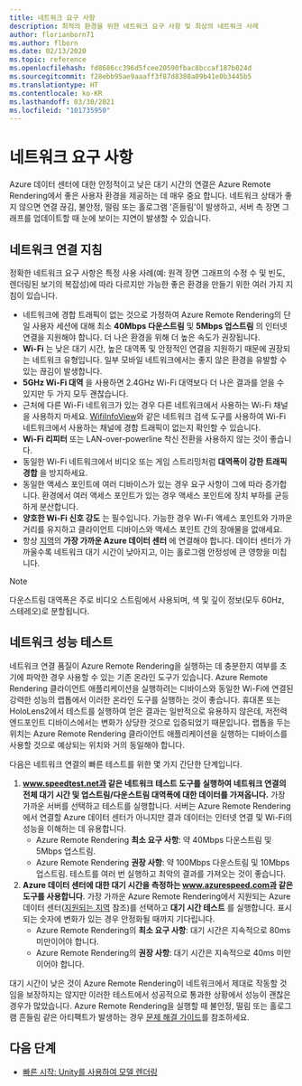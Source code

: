 ```yaml
---
title: 네트워크 요구 사항
description: 최적의 환경을 위한 네트워크 요구 사항 및 최상의 네트워크 사례
author: florianborn71
ms.author: flborn
ms.date: 02/13/2020
ms.topic: reference
ms.openlocfilehash: fd8686cc396d5fcee20590fbac8bccaf187b024d
ms.sourcegitcommit: f28ebb95ae9aaaff3f87d8388a09b41e0b3445b5
ms.translationtype: HT
ms.contentlocale: ko-KR
ms.lasthandoff: 03/30/2021
ms.locfileid: "101735950"
---
```

# <a name="network-requirements"></a>네트워크 요구 사항

Azure 데이터 센터에 대한 안정적이고 낮은 대기 시간의 연결은 Azure Remote Rendering에서 좋은 사용자 환경을 제공하는 데 매우 중요 합니다. 네트워크 상태가 좋지 않으면 연결 끊김, 불안정, 떨림 또는 홀로그램 '흔들림'이 발생하고, 서버 측 장면 그래프를 업데이트할 때 눈에 보이는 지연이 발생할 수 있습니다.

## <a name="guidelines-for-network-connectivity"></a>네트워크 연결 지침

정확한 네트워크 요구 사항은 특정 사용 사례(예: 원격 장면 그래프의 수정 수 및 빈도, 렌더링된 보기의 복잡성)에 따라 다르지만 가능한 좋은 환경을 만들기 위한 여러 가지 지침이 있습니다.

* 네트워크에 경합 트래픽이 없는 것으로 가정하여 Azure Remote Rendering의 단일 사용자 세션에 대해 최소 **40Mbps 다운스트림** 및 **5Mbps 업스트림** 의 인터넷 연결을 지원해야 합니다. 더 나은 환경을 위해 더 높은 속도가 권장됩니다. 
* **Wi-Fi** 는 낮은 대기 시간, 높은 대역폭 및 안정적인 연결을 지원하기 때문에 권장되는 네트워크 유형입니다. 일부 모바일 네트워크에서는 좋지 않은 환경을 유발할 수 있는 끊김이 발생합니다. 
* **5GHz Wi-Fi 대역** 을 사용하면 2.4GHz Wi-Fi 대역보다 더 나은 결과를 얻을 수 있지만 두 가지 모두 괜찮습니다.
* 근처에 다른 Wi-Fi 네트워크가 있는 경우 다른 네트워크에서 사용하는 Wi-Fi 채널을 사용하지 마세요. [WifiInfoView](https://www.nirsoft.net/utils/wifi_information_view.html)와 같은 네트워크 검색 도구를 사용하여 Wi-Fi 네트워크에서 사용하는 채널에 경합 트래픽이 없는지 확인할 수 있습니다.
* **Wi-Fi 리피터** 또는 LAN-over-powerline 착신 전환을 사용하지 않는 것이 좋습니다.
* 동일한 Wi-Fi 네트워크에서 비디오 또는 게임 스트리밍처럼 **대역폭이 강한 트래픽 경합** 을 방지하세요.
* 동일한 액세스 포인트에 여러 디바이스가 있는 경우 요구 사항이 그에 따라 증가합니다. 환경에서 여러 액세스 포인트가 있는 경우 액세스 포인트에 장치 부하를 균등하게 분산합니다.
* **양호한 Wi-Fi 신호 강도** 는 필수입니다. 가능한 경우 Wi-Fi 액세스 포인트와 가까운 거리를 유지하고 클라이언트 디바이스와 액세스 포인트 간의 장애물을 없애세요.
* 항상 [지역](regions.md)의 **가장 가까운 Azure 데이터 센터** 에 연결해야 합니다. 데이터 센터가 가까울수록 네트워크 대기 시간이 낮아지고, 이는 홀로그램 안정성에 큰 영향을 미칩니다.

> [!NOTE]
> 다운스트림 대역폭은 주로 비디오 스트림에서 사용되며, 색 및 깊이 정보(모두 60Hz, 스테레오)로 분할됩니다.

## <a name="network-performance-tests"></a>네트워크 성능 테스트

네트워크 연결 품질이 Azure Remote Rendering을 실행하는 데 충분한지 여부를 초기에 파악한 경우 사용할 수 있는 기존 온라인 도구가 있습니다. Azure Remote Rendering 클라이언트 애플리케이션을 실행하려는 디바이스와 동일한 Wi-Fi에 연결된 강력한 성능의 랩톱에서 이러한 온라인 도구를 실행하는 것이 좋습니다. 휴대폰 또는 HoloLens2에서 테스트를 실행하여 얻은 결과는 일반적으로 유용하지 않은데, 저전력 엔드포인트 디바이스에서는 변화가 상당한 것으로 입증되었기 때문입니다. 랩톱을 두는 위치는 Azure Remote Rendering 클라이언트 애플리케이션을 실행하는 디바이스를 사용할 것으로 예상되는 위치와 거의 동일해야 합니다.

다음은 네트워크 연결의 빠른 테스트를 위한 몇 가지 간단한 단계입니다.

1. **www.speedtest.net과 같은 네트워크 테스트 도구를 실행하여 네트워크 연결의 전체 대기 시간 및 업스트림/다운스트림 대역폭에 대한 데이터를 가져옵니다.**
가장 가까운 서버를 선택하고 테스트를 실행합니다. 서버는 Azure Remote Rendering에서 연결할 Azure 데이터 센터가 아니지만 결과 데이터는 인터넷 연결 및 Wi-Fi의 성능을 이해하는 데 유용합니다.
   * Azure Remote Rendering **최소 요구 사항**: 약 40Mbps 다운스트림 및 5Mbps 업스트림.
   * Azure Remote Rendering **권장 사항**: 약 100Mbps 다운스트림 및 10Mbps 업스트림.
테스트를 여러 번 실행하고 최악의 결과를 가져오는 것이 좋습니다.
1. **Azure 데이터 센터에 대한 대기 시간을 측정하는 www.azurespeed.com과 같은 도구를 사용합니다**. 가장 가까운 Azure Remote Rendering에서 지원되는 Azure 데이터 센터([지원되는 지역](regions.md) 참조)를 선택하고 **대기 시간 테스트** 를 실행합니다. 표시되는 숫자에 변화가 있는 경우 안정화될 때까지 기다립니다.
   * Azure Remote Rendering의 **최소 요구 사항**: 대기 시간은 지속적으로 80ms 미만이어야 합니다.
   * Azure Remote Rendering의 **권장 사항**: 대기 시간은 지속적으로 40ms 미만이어야 합니다.

대기 시간이 낮은 것이 Azure Remote Rendering이 네트워크에서 제대로 작동할 것임을 보장하지는 않지만 이러한 테스트에서 성공적으로 통과한 상황에서 성능이 괜찮은 경우가 많았습니다.
Azure Remote Rendering을 실행할 때 불안정, 떨림 또는 홀로그램 흔들림 같은 아티팩트가 발생하는 경우 [문제 해결 가이드](../resources/troubleshoot.md)를 참조하세요.

## <a name="next-steps"></a>다음 단계

* [빠른 시작: Unity를 사용하여 모델 렌더링](../quickstarts/render-model.md)
